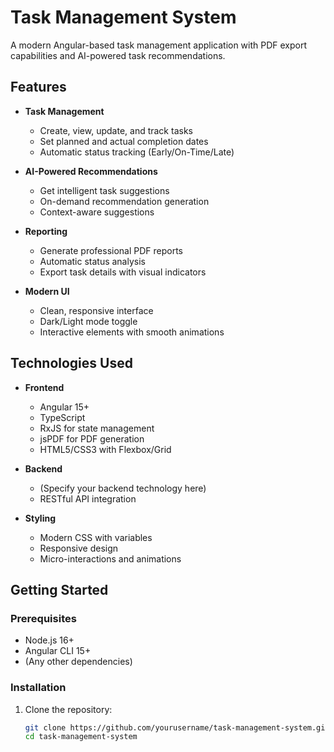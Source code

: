 
# Task Management System



A modern Angular-based task management application with PDF export capabilities and AI-powered task recommendations.

## Features

- **Task Management**
  - Create, view, update, and track tasks
  - Set planned and actual completion dates
  - Automatic status tracking (Early/On-Time/Late)
  
- **AI-Powered Recommendations**
  - Get intelligent task suggestions
  - On-demand recommendation generation
  - Context-aware suggestions

- **Reporting**
  - Generate professional PDF reports
  - Automatic status analysis
  - Export task details with visual indicators

- **Modern UI**
  - Clean, responsive interface
  - Dark/Light mode toggle
  - Interactive elements with smooth animations

## Technologies Used

- **Frontend**
  - Angular 15+
  - TypeScript
  - RxJS for state management
  - jsPDF for PDF generation
  - HTML5/CSS3 with Flexbox/Grid

- **Backend**
  - (Specify your backend technology here)
  - RESTful API integration

- **Styling**
  - Modern CSS with variables
  - Responsive design
  - Micro-interactions and animations

## Getting Started

### Prerequisites

- Node.js 16+
- Angular CLI 15+
- (Any other dependencies)

### Installation

1. Clone the repository:
   ```bash
   git clone https://github.com/yourusername/task-management-system.git
   cd task-management-system

